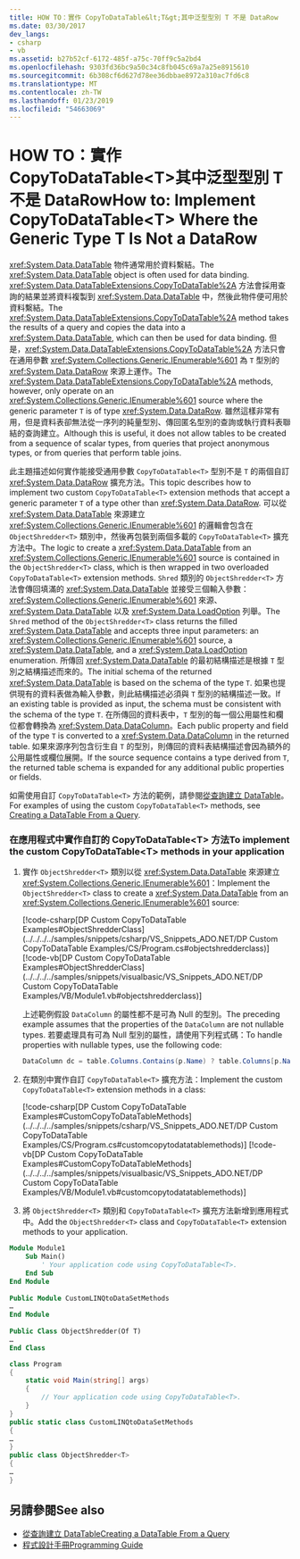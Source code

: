 ```yaml
---
title: HOW TO：實作 CopyToDataTable&lt;T&gt;其中泛型型別 T 不是 DataRow
ms.date: 03/30/2017
dev_langs:
- csharp
- vb
ms.assetid: b27b52cf-6172-485f-a75c-70ff9c5a2bd4
ms.openlocfilehash: 9303fd36bc9a50c34c8fb045c69a7a25e8915610
ms.sourcegitcommit: 6b308cf6d627d78ee36dbbae8972a310ac7fd6c8
ms.translationtype: MT
ms.contentlocale: zh-TW
ms.lasthandoff: 01/23/2019
ms.locfileid: "54663069"
---
```

# <a name="how-to-implement-copytodatatablelttgt-where-the-generic-type-t-is-not-a-datarow"></a><span data-ttu-id="413bf-102">HOW TO：實作 CopyToDataTable&lt;T&gt;其中泛型型別 T 不是 DataRow</span><span class="sxs-lookup"><span data-stu-id="413bf-102">How to: Implement CopyToDataTable&lt;T&gt; Where the Generic Type T Is Not a DataRow</span></span>
<span data-ttu-id="413bf-103"><xref:System.Data.DataTable> 物件通常用於資料繫結。</span><span class="sxs-lookup"><span data-stu-id="413bf-103">The <xref:System.Data.DataTable> object is often used for data binding.</span></span> <span data-ttu-id="413bf-104"><xref:System.Data.DataTableExtensions.CopyToDataTable%2A> 方法會採用查詢的結果並將資料複製到 <xref:System.Data.DataTable> 中，然後此物件便可用於資料繫結。</span><span class="sxs-lookup"><span data-stu-id="413bf-104">The <xref:System.Data.DataTableExtensions.CopyToDataTable%2A> method takes the results of a query and copies the data into a <xref:System.Data.DataTable>, which can then be used for data binding.</span></span> <span data-ttu-id="413bf-105">但是，<xref:System.Data.DataTableExtensions.CopyToDataTable%2A> 方法只會在通用參數 <xref:System.Collections.Generic.IEnumerable%601> 為 `T` 型別的 <xref:System.Data.DataRow> 來源上運作。</span><span class="sxs-lookup"><span data-stu-id="413bf-105">The <xref:System.Data.DataTableExtensions.CopyToDataTable%2A> methods, however, only operate on an <xref:System.Collections.Generic.IEnumerable%601> source where the generic parameter `T` is of type <xref:System.Data.DataRow>.</span></span> <span data-ttu-id="413bf-106">雖然這樣非常有用，但是資料表卻無法從一序列的純量型別、傳回匿名型別的查詢或執行資料表聯結的查詢建立。</span><span class="sxs-lookup"><span data-stu-id="413bf-106">Although this is useful, it does not allow tables to be created from a sequence of scalar types, from queries that project anonymous types, or from queries that perform table joins.</span></span>  
  
 <span data-ttu-id="413bf-107">此主題描述如何實作能接受通用參數 `CopyToDataTable<T>` 型別不是 `T` 的兩個自訂 <xref:System.Data.DataRow> 擴充方法。</span><span class="sxs-lookup"><span data-stu-id="413bf-107">This topic describes how to implement two custom `CopyToDataTable<T>` extension methods that accept a generic parameter `T` of a type other than <xref:System.Data.DataRow>.</span></span> <span data-ttu-id="413bf-108">可以從 <xref:System.Data.DataTable> 來源建立 <xref:System.Collections.Generic.IEnumerable%601> 的邏輯會包含在 `ObjectShredder<T>` 類別中，然後再包裝到兩個多載的 `CopyToDataTable<T>` 擴充方法中。</span><span class="sxs-lookup"><span data-stu-id="413bf-108">The logic to create a <xref:System.Data.DataTable> from an <xref:System.Collections.Generic.IEnumerable%601> source is contained in the `ObjectShredder<T>` class, which is then wrapped in two overloaded `CopyToDataTable<T>` extension methods.</span></span> <span data-ttu-id="413bf-109">`Shred` 類別的 `ObjectShredder<T>` 方法會傳回填滿的 <xref:System.Data.DataTable> 並接受三個輸入參數：<xref:System.Collections.Generic.IEnumerable%601> 來源、<xref:System.Data.DataTable> 以及 <xref:System.Data.LoadOption> 列舉。</span><span class="sxs-lookup"><span data-stu-id="413bf-109">The `Shred` method of the `ObjectShredder<T>` class returns the filled <xref:System.Data.DataTable> and accepts three input parameters: an <xref:System.Collections.Generic.IEnumerable%601> source, a <xref:System.Data.DataTable>, and a <xref:System.Data.LoadOption> enumeration.</span></span> <span data-ttu-id="413bf-110">所傳回 <xref:System.Data.DataTable> 的最初結構描述是根據 `T` 型別之結構描述而來的。</span><span class="sxs-lookup"><span data-stu-id="413bf-110">The initial schema of the returned <xref:System.Data.DataTable> is based on the schema of the type `T`.</span></span> <span data-ttu-id="413bf-111">如果也提供現有的資料表做為輸入參數，則此結構描述必須與 `T` 型別的結構描述一致。</span><span class="sxs-lookup"><span data-stu-id="413bf-111">If an existing table is provided as input, the schema must be consistent with the schema of the type `T`.</span></span> <span data-ttu-id="413bf-112">在所傳回的資料表中，`T` 型別的每一個公用屬性和欄位都會轉換為 <xref:System.Data.DataColumn>。</span><span class="sxs-lookup"><span data-stu-id="413bf-112">Each public property and field of the type `T` is converted to a <xref:System.Data.DataColumn> in the returned table.</span></span> <span data-ttu-id="413bf-113">如果來源序列包含衍生自 `T` 的型別，則傳回的資料表結構描述會因為額外的公用屬性或欄位展開。</span><span class="sxs-lookup"><span data-stu-id="413bf-113">If the source sequence contains a type derived from `T`, the returned table schema is expanded for any additional public properties or fields.</span></span>  
  
 <span data-ttu-id="413bf-114">如需使用自訂 `CopyToDataTable<T>` 方法的範例，請參閱[從查詢建立 DataTable](../../../../docs/framework/data/adonet/creating-a-datatable-from-a-query-linq-to-dataset.md)。</span><span class="sxs-lookup"><span data-stu-id="413bf-114">For examples of using the custom `CopyToDataTable<T>` methods, see [Creating a DataTable From a Query](../../../../docs/framework/data/adonet/creating-a-datatable-from-a-query-linq-to-dataset.md).</span></span>  
  
### <a name="to-implement-the-custom-copytodatatablet-methods-in-your-application"></a><span data-ttu-id="413bf-115">在應用程式中實作自訂的 CopyToDataTable\<T> 方法</span><span class="sxs-lookup"><span data-stu-id="413bf-115">To implement the custom CopyToDataTable\<T> methods in your application</span></span>  
  
1.  <span data-ttu-id="413bf-116">實作 `ObjectShredder<T>` 類別以從 <xref:System.Data.DataTable> 來源建立 <xref:System.Collections.Generic.IEnumerable%601>：</span><span class="sxs-lookup"><span data-stu-id="413bf-116">Implement the `ObjectShredder<T>` class to create a <xref:System.Data.DataTable> from an <xref:System.Collections.Generic.IEnumerable%601> source:</span></span>  
  
     [!code-csharp[DP Custom CopyToDataTable Examples#ObjectShredderClass](../../../../samples/snippets/csharp/VS_Snippets_ADO.NET/DP Custom CopyToDataTable Examples/CS/Program.cs#objectshredderclass)]
     [!code-vb[DP Custom CopyToDataTable Examples#ObjectShredderClass](../../../../samples/snippets/visualbasic/VS_Snippets_ADO.NET/DP Custom CopyToDataTable Examples/VB/Module1.vb#objectshredderclass)]  

    <span data-ttu-id="413bf-117">上述範例假設 `DataColumn` 的屬性都不是可為 Null 的型別。</span><span class="sxs-lookup"><span data-stu-id="413bf-117">The preceding example assumes that the properties of the `DataColumn` are not nullable types.</span></span> <span data-ttu-id="413bf-118">若要處理具有可為 Null 型別的屬性，請使用下列程式碼：</span><span class="sxs-lookup"><span data-stu-id="413bf-118">To handle properties with nullable types, use the following code:</span></span>

    ```csharp
    DataColumn dc = table.Columns.Contains(p.Name) ? table.Columns[p.Name] : table.Columns.Add(p.Name, Nullable.GetUnderlyingType(p.PropertyType) ?? p.PropertyType);
    ```

2.  <span data-ttu-id="413bf-119">在類別中實作自訂 `CopyToDataTable<T>` 擴充方法：</span><span class="sxs-lookup"><span data-stu-id="413bf-119">Implement the custom `CopyToDataTable<T>` extension methods in a class:</span></span>  
  
     [!code-csharp[DP Custom CopyToDataTable Examples#CustomCopyToDataTableMethods](../../../../samples/snippets/csharp/VS_Snippets_ADO.NET/DP Custom CopyToDataTable Examples/CS/Program.cs#customcopytodatatablemethods)]
     [!code-vb[DP Custom CopyToDataTable Examples#CustomCopyToDataTableMethods](../../../../samples/snippets/visualbasic/VS_Snippets_ADO.NET/DP Custom CopyToDataTable Examples/VB/Module1.vb#customcopytodatatablemethods)]  
  
3.  <span data-ttu-id="413bf-120">將 `ObjectShredder<T>` 類別和 `CopyToDataTable<T>` 擴充方法新增到應用程式中。</span><span class="sxs-lookup"><span data-stu-id="413bf-120">Add the `ObjectShredder<T>` class and `CopyToDataTable<T>` extension methods to your application.</span></span>  
  
```vb  
Module Module1  
    Sub Main()  
        ' Your application code using CopyToDataTable<T>.  
    End Sub  
End Module  
  
Public Module CustomLINQtoDataSetMethods  
…  
End Module  
  
Public Class ObjectShredder(Of T)  
…  
End Class
```
  
```csharp
class Program  
{  
    static void Main(string[] args)  
    {  
        // Your application code using CopyToDataTable<T>.  
    }  
}  
public static class CustomLINQtoDataSetMethods  
{  
…  
}  
public class ObjectShredder<T>  
{  
…  
}  
```
  
## <a name="see-also"></a><span data-ttu-id="413bf-121">另請參閱</span><span class="sxs-lookup"><span data-stu-id="413bf-121">See also</span></span>
- [<span data-ttu-id="413bf-122">從查詢建立 DataTable</span><span class="sxs-lookup"><span data-stu-id="413bf-122">Creating a DataTable From a Query</span></span>](../../../../docs/framework/data/adonet/creating-a-datatable-from-a-query-linq-to-dataset.md)
- [<span data-ttu-id="413bf-123">程式設計手冊</span><span class="sxs-lookup"><span data-stu-id="413bf-123">Programming Guide</span></span>](../../../../docs/framework/data/adonet/programming-guide-linq-to-dataset.md)
